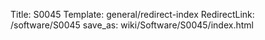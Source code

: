 Title: S0045
Template: general/redirect-index
RedirectLink: /software/S0045
save_as: wiki/Software/S0045/index.html